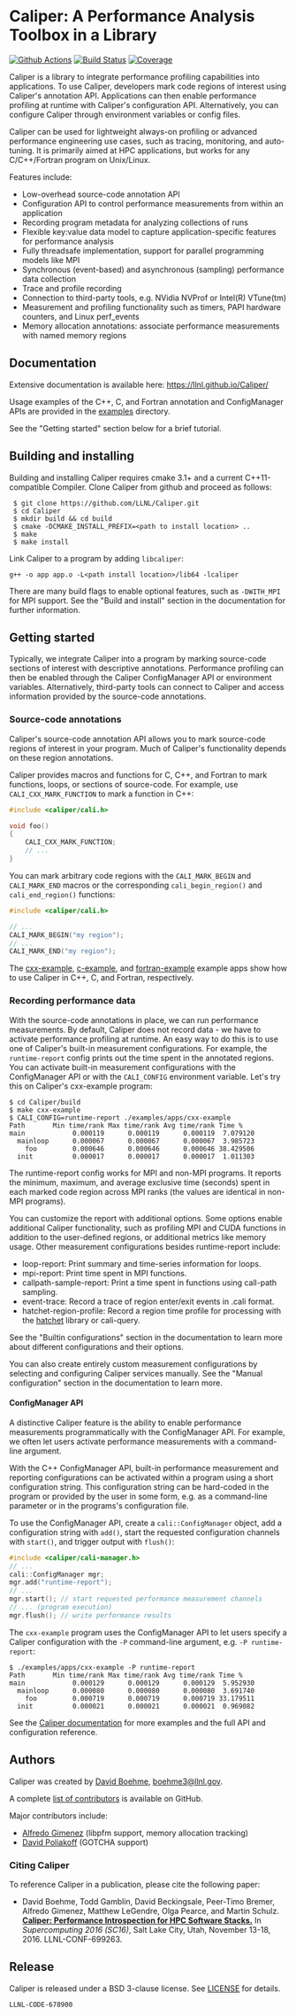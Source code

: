 Caliper: A Performance Analysis Toolbox in a Library
==========================================

[![Github Actions](https://github.com/LLNL/Caliper/.github/workflows/cmake.yml/badge.svg)](https://github.com/LLNL/Caliper/actions)
[![Build Status](https://travis-ci.org/LLNL/Caliper.svg)](https://travis-ci.org/LLNL/Caliper)
[![Coverage](https://img.shields.io/codecov/c/github/LLNL/Caliper/master.svg)](https://codecov.io/gh/LLNL/Caliper)

Caliper is a library to integrate performance profiling capabilities
into applications. To use Caliper, developers mark code regions of
interest using Caliper's annotation API. Applications can then enable
performance profiling at runtime with Caliper's configuration API.
Alternatively, you can configure Caliper through environment variables
or config files.

Caliper can be used for lightweight always-on profiling or advanced
performance engineering use cases, such as tracing, monitoring,
and auto-tuning. It is primarily aimed at HPC applications, but works
for any C/C++/Fortran program on Unix/Linux.

Features include:

* Low-overhead source-code annotation API
* Configuration API to control performance measurements from
  within an application
* Recording program metadata for analyzing collections of runs
* Flexible key:value data model to capture application-specific
  features for performance analysis
* Fully threadsafe implementation, support for parallel programming
  models like MPI
* Synchronous (event-based) and asynchronous (sampling) performance
  data collection
* Trace and profile recording
* Connection to third-party tools, e.g. NVidia NVProf or
  Intel(R) VTune(tm)
* Measurement and profiling functionality such as timers, PAPI
  hardware counters, and Linux perf_events
* Memory allocation annotations: associate performance measurements
  with named memory regions

Documentation
------------------------------------------

Extensive documentation is available here:
https://llnl.github.io/Caliper/

Usage examples of the C++, C, and Fortran annotation and ConfigManager
APIs are provided in the [examples](examples/apps) directory.

See the "Getting started" section below for a brief tutorial.

Building and installing
------------------------------------------

Building and installing Caliper requires cmake 3.1+ and a current
C++11-compatible Compiler. Clone Caliper from github and proceed
as follows:

     $ git clone https://github.com/LLNL/Caliper.git
     $ cd Caliper
     $ mkdir build && cd build
     $ cmake -DCMAKE_INSTALL_PREFIX=<path to install location> ..
     $ make
     $ make install

Link Caliper to a program by adding `libcaliper`:

    g++ -o app app.o -L<path install location>/lib64 -lcaliper

There are many build flags to enable optional features, such as `-DWITH_MPI`
for MPI support.
See the "Build and install" section in the documentation for further
information.

Getting started
------------------------------------------

Typically, we integrate Caliper into a program by marking source-code
sections of interest with descriptive annotations. Performance profiling can
then be enabled through the Caliper ConfigManager API or environment
variables. Alternatively, third-party tools can connect to Caliper and access
information provided by the source-code annotations.

### Source-code annotations

Caliper's source-code annotation API allows you to mark source-code regions
of interest in your program. Much of Caliper's functionality depends on these
region annotations.

Caliper provides macros and functions for C, C++, and Fortran to mark
functions, loops, or sections of source-code. For example, use
`CALI_CXX_MARK_FUNCTION` to mark a function in C++:

```C++
#include <caliper/cali.h>

void foo()
{
    CALI_CXX_MARK_FUNCTION;
    // ...
}
```

You can mark arbitrary code regions with the `CALI_MARK_BEGIN` and
`CALI_MARK_END` macros or the corresponding `cali_begin_region()`
and `cali_end_region()` functions:

```C++
#include <caliper/cali.h>

// ...
CALI_MARK_BEGIN("my region");
// ...
CALI_MARK_END("my region");
```

The [cxx-example](examples/apps/cxx-example.cpp),
[c-example](examples/apps/c-example.c), and
[fortran-example](examples/apps/fortran-example.f) example apps show how to use
Caliper in C++, C, and Fortran, respectively.

### Recording performance data

With the source-code annotations in place, we can run performance measurements.
By default, Caliper does not record data - we have to activate performance
profiling at runtime.
An easy way to do this is to use one of Caliper's built-in measurement
configurations. For example, the `runtime-report` config prints out the time
spent in the annotated regions. You can activate built-in measurement
configurations with the ConfigManager API or with the `CALI_CONFIG`
environment variable. Let's try this on Caliper's cxx-example program:

    $ cd Caliper/build
    $ make cxx-example
    $ CALI_CONFIG=runtime-report ./examples/apps/cxx-example
    Path       Min time/rank Max time/rank Avg time/rank Time %
    main            0.000119      0.000119      0.000119  7.079120
      mainloop      0.000067      0.000067      0.000067  3.985723
        foo         0.000646      0.000646      0.000646 38.429506
      init          0.000017      0.000017      0.000017  1.011303

The runtime-report config works for MPI and non-MPI programs. It reports the
minimum, maximum, and average exclusive time (seconds) spent in each marked
code region across MPI ranks (the values are identical in non-MPI programs).

You can customize the report with additional options. Some options enable
additional Caliper functionality, such as profiling MPI and CUDA functions in
addition to the user-defined regions, or additional metrics like memory usage.
Other measurement configurations besides runtime-report include:

* loop-report: Print summary and time-series information for loops.
* mpi-report: Print time spent in MPI functions.
* callpath-sample-report: Print a time spent in functions using call-path sampling.
* event-trace: Record a trace of region enter/exit events in .cali format.
* hatchet-region-profile: Record a region time profile for processing with the
  [hatchet](https://github.com/LLNL/hatchet) library or cali-query.

See the "Builtin configurations" section in the documentation to learn more
about different configurations and their options.

You can also create entirely custom measurement configurations by selecting and
configuring Caliper services manually. See the "Manual configuration" section
in the documentation to learn more.

#### ConfigManager API

A distinctive Caliper feature is the ability to enable performance
measurements programmatically with the ConfigManager API. For example, we often
let users activate performance measurements with a command-line argument.

With the C++ ConfigManager API, built-in performance measurement and
reporting configurations can be activated within a program using a short
configuration string. This configuration string can be hard-coded in the
program or provided by the user in some form, e.g. as a command-line
parameter or in the programs's configuration file.

To use the ConfigManager API, create a `cali::ConfigManager` object, add a
configuration string with `add()`, start the requested configuration
channels with `start()`, and trigger output with `flush()`:

```C++
#include <caliper/cali-manager.h>
// ...
cali::ConfigManager mgr;
mgr.add("runtime-report");
// ...
mgr.start(); // start requested performance measurement channels
// ... (program execution)
mgr.flush(); // write performance results
```

The `cxx-example` program uses the ConfigManager API to let users specify a
Caliper configuration with the `-P` command-line argument, e.g.
``-P runtime-report``:

    $ ./examples/apps/cxx-example -P runtime-report
    Path       Min time/rank Max time/rank Avg time/rank Time %
    main            0.000129      0.000129      0.000129  5.952930
      mainloop      0.000080      0.000080      0.000080  3.691740
        foo         0.000719      0.000719      0.000719 33.179511
      init          0.000021      0.000021      0.000021  0.969082

See the [Caliper documentation](https://llnl.github.io/Caliper/) for more
examples and the full API and configuration reference.

Authors
------------------------------------------

Caliper was created by [David Boehme](https://github.com/daboehme), boehme3@llnl.gov.

A complete [list of contributors](https://github.com/LLNL/Caliper/graphs/contributors) is available on GitHub.

Major contributors include:

* [Alfredo Gimenez](https://github.com/alfredo-gimenez) (libpfm support, memory allocation tracking)
* [David Poliakoff](https://github.com/DavidPoliakoff) (GOTCHA support)

### Citing Caliper

To reference Caliper in a publication, please cite the following paper:

* David Boehme, Todd Gamblin, David Beckingsale, Peer-Timo Bremer,
  Alfredo Gimenez, Matthew LeGendre, Olga Pearce, and Martin
  Schulz.
  [**Caliper: Performance Introspection for HPC Software Stacks.**](http://ieeexplore.ieee.org/abstract/document/7877125/)
  In *Supercomputing 2016 (SC16)*, Salt Lake City, Utah,
  November 13-18, 2016. LLNL-CONF-699263.

Release
------------------------------------------

Caliper is released under a BSD 3-clause license. See [LICENSE](LICENSE) for details.

``LLNL-CODE-678900``
